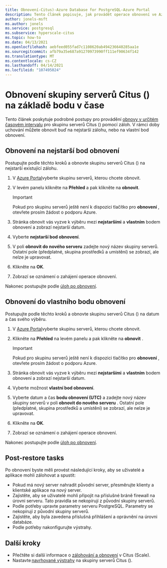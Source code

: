 ```yaml
---
title: Obnovení-Citus)-Azure Database for PostgreSQL-Azure Portal
description: Tento článek popisuje, jak provádět operace obnovení ve Azure Database for PostgreSQL – Citus (škálovatelné) prostřednictvím Azure Portal.
author: jonels-msft
ms.author: jonels
ms.service: postgresql
ms.subservice: hyperscale-citus
ms.topic: how-to
ms.date: 04/13/2021
ms.openlocfilehash: aebfeed055fad7c1108620ab494236640285aa1e
ms.sourcegitcommit: afb79a35e687a91270973990ff111ef90634f142
ms.translationtype: MT
ms.contentlocale: cs-CZ
ms.lasthandoff: 04/14/2021
ms.locfileid: "107495024"
---
```

# <a name="point-in-time-restore-of-a-hyperscale-citus-server-group"></a>Obnovení skupiny serverů Citus () na základě bodu v čase

Tento článek poskytuje podrobné postupy pro provádění [obnovy v určitém časovém intervalu](concepts-hyperscale-backup.md#point-in-time-restore-pitr) pro skupinu serverů Citus () pomocí záloh. V rámci doby uchování můžete obnovit buď na nejstarší zálohu, nebo na vlastní bod obnovení.

## <a name="restoring-to-the-earliest-restore-point"></a>Obnovení na nejstarší bod obnovení

Postupujte podle těchto kroků a obnovte skupinu serverů Citus () na nejstarší existující zálohu.

1.  V [Azure Portal](https://portal.azure.com/)vyberte skupinu serverů, kterou chcete obnovit.

2.  V levém panelu klikněte na **Přehled** a pak klikněte na **obnovit**.

    > [!IMPORTANT]
    > Pokud pro skupinu serverů ještě není k dispozici tlačítko pro **obnovení** , otevřete prosím žádost o podporu Azure.

3.  Stránka obnovit vás vyzve k výběru mezi **nejstaršími** a **vlastním** bodem obnovení a zobrazí nejstarší datum.

4.  Vyberte **nejstarší bod obnovení**.

5.  V poli **obnovit do nového serveru** zadejte nový název skupiny serverů. Ostatní pole (předplatné, skupina prostředků a umístění) se zobrazí, ale nelze je upravovat.

6.  Klikněte na **OK**.

7.  Zobrazí se oznámení o zahájení operace obnovení.

Nakonec postupujte podle [úloh po obnovení](#post-restore-tasks).

## <a name="restoring-to-a-custom-restore-point"></a>Obnovení do vlastního bodu obnovení

Postupujte podle těchto kroků a obnovte skupinu serverů Citus () na datum a čas svého výběru.

1.  V [Azure Portal](https://portal.azure.com/)vyberte skupinu serverů, kterou chcete obnovit.

2.  Klikněte na **Přehled** na levém panelu a pak klikněte na **obnovit** .

    > [!IMPORTANT]
    > Pokud pro skupinu serverů ještě není k dispozici tlačítko pro **obnovení** , otevřete prosím žádost o podporu Azure.

3.  Stránka obnovit vás vyzve k výběru mezi **nejstaršími** a **vlastním** bodem obnovení a zobrazí nejstarší datum.

4.  Vyberte možnost **vlastní bod obnovení**.

5.  Vyberte datum a čas **bodu obnovení (UTC)** a zadejte nový název skupiny serverů v poli **obnovit do nového serveru** . Ostatní pole (předplatné, skupina prostředků a umístění) se zobrazí, ale nelze je upravovat.
 
6.  Klikněte na **OK**.

7.  Zobrazí se oznámení o zahájení operace obnovení.

Nakonec postupujte podle [úloh po obnovení](#post-restore-tasks).

## <a name="post-restore-tasks"></a>Post-restore tasks

Po obnovení byste měli provést následující kroky, aby se uživatelé a aplikace mohli zálohovat a spustit:

* Pokud má nový server nahradit původní server, přesměrujte klienty a klientské aplikace na nový server.
* Zajistěte, aby se uživatelé mohli připojit na příslušné bráně firewall na úrovni serveru. Tato pravidla se nekopírují z původní skupiny serverů.
* Podle potřeby upravte parametry serveru PostgreSQL. Parametry se nekopírují z původní skupiny serverů.
* Zajistěte, aby byla zavedena příslušná přihlášení a oprávnění na úrovni databáze.
* Podle potřeby nakonfigurujte výstrahy.

## <a name="next-steps"></a>Další kroky

* Přečtěte si další informace o [zálohování a obnovení](concepts-hyperscale-backup.md) v Citus (Scale).
* Nastavte [navrhované výstrahy](./howto-hyperscale-alert-on-metric.md#suggested-alerts) na skupiny serverů Citus ().
